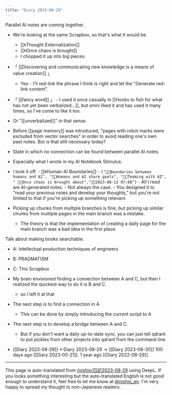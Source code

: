 ```yaml
---
title: "Diary 2023-08-29"
---
```



Parallel AI notes are coming together.
- We're looking at the same Scrapbox, so that's what it would be.
    - [[🌀Thought Externalization]]
    - [[🌀Once chaos is brought]]
    - I chopped it up into big pieces.
- 「 [[Discovering and communicating new knowledge is a means of value creation]] 」
    - Yes - I'll red-link the phrase I think is right and let the "Generate red-link content".
- 「 [[fancy word]] 」
        - I used it once casually in [[Hooks to fish for what has not yet been verbalized...]], but omni liked it and has used it many times, so I've come to like it too.
- Or "[[unverbalized]]" in that sense.

- Before [[page memory]] was introduced, "pages with robot marks were excluded from vector searches" in order to avoid reading one's own past notes. But is that still necessary today?
- State in which no connection can be found between parallel AI notes
- Especially what I wrote in my AI Notebook Stimulus.
- I took it off.
        - [[🌀Human-AI Boundaries]]
        - `["🤖🔁Boundaries between humans and AI", "🤖🔁Humans and AI share goals", "🤖🔁Teaming with AI", " 🤖🔁Once chaos is brought about","🤖🔁2023-08-12 07:08"]`
        - All I read are AI-generated notes.
        - Not always the case.
        - You designed it to "read your previous notes and develop your thoughts," but you're not limited to that if you're picking up something relevant.
- Picking up chunks from multiple branches is fine, but picking up similar chunks from multiple pages in the main branch was a mistake.
    - The theory is that the implementation of creating a daily page for the main branch was a bad idea in the first place.

Talk about making books searchable.
- A: Intellectual production techniques of engineers
- B: PRAGMATISM
- C: This Scrapbox
- My brain envisioned finding a connection between A and C, but then I realized the quickest way to do it is B and C.
    - so I left it at that
- The next step is to find a connection in A
    - This can be done by simply introducing the current script to A
- The next step is to develop a bridge between A and C.
    - But if you don't want a daily up-to-date sync, you can just tell qdrant to put pickles from other projects into qdrant from the command line.

- [[Diary 2023-08-28]] ←Diary 2023-08-29 → [[Diary 2023-08-30]]
100 days ago [[Diary 2023-05-21]].
1 year ago [[Diary 2022-08-29]].
---
This page is auto-translated from [/nishio/日記2023-08-29](https://scrapbox.io/nishio/日記2023-08-29) using DeepL. If you looks something interesting but the auto-translated English is not good enough to understand it, feel free to let me know at [@nishio_en](https://twitter.com/nishio_en). I'm very happy to spread my thought to non-Japanese readers.